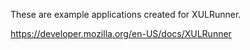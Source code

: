 These are example applications created for XULRunner.

https://developer.mozilla.org/en-US/docs/XULRunner
